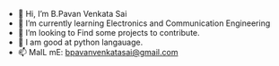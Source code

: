 - 👋 Hi, I’m B.Pavan Venkata Sai
- 🌱 I’m currently learning Electronics and Communication Engineering
- 💞️ I’m looking to Find some projects to contribute.
- 💞️ I am good at python langauage.
- 📫 MaIL mE: bpavanvenkatasai@gmail.com

<!---
PvsBangaru9154/PvsBangaru9154 is a ✨ special ✨ repository because its `README.md` (this file) appears on your GitHub profile.
You can click the Preview link to take a look at your changes.
--->
